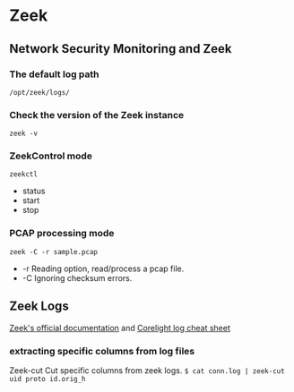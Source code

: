 # Zeek

## Network Security Monitoring and Zeek
### The default log path
```/opt/zeek/logs/```
### Check the version of the Zeek instance
```zeek -v```
### ZeekControl mode
```zeekctl```
- status
- start 
- stop
### PCAP processing mode
```zeek -C -r sample.pcap```
- -r    Reading option, read/process a pcap file.
- -C    Ignoring checksum errors.

## Zeek Logs
[Zeek's official documentation](https://docs.zeek.org/en/current/script-reference/log-files.html) and [Corelight log cheat sheet](https://corelight.com/about-zeek/zeek-data)
### extracting specific columns from log files
Zeek-cut	Cut specific columns from zeek logs.
```$ cat conn.log | zeek-cut uid proto id.orig_h```





